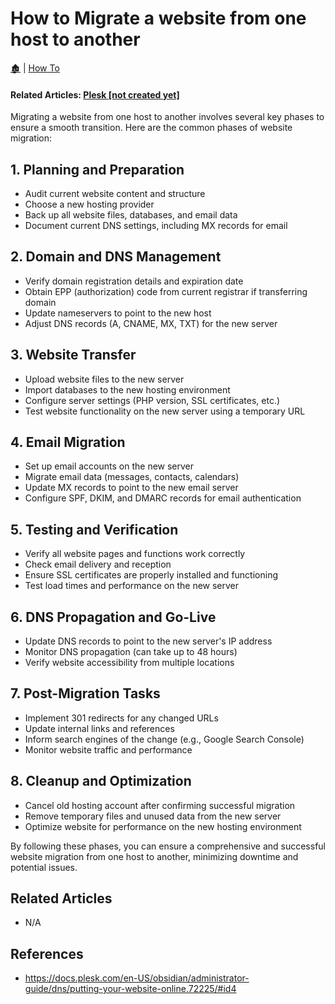 # How to Migrate a website from one host to another

[🏚️](../README.md) | [How To](/how-to/index.md)

#### Related Articles: [Plesk [not created yet]](#)

Migrating a website from one host to another involves several key phases to ensure a smooth transition. Here are the common phases of website migration:

## 1. Planning and Preparation

- Audit current website content and structure
- Choose a new hosting provider
- Back up all website files, databases, and email data
- Document current DNS settings, including MX records for email

## 2. Domain and DNS Management

- Verify domain registration details and expiration date
- Obtain EPP (authorization) code from current registrar if transferring domain
- Update nameservers to point to the new host
- Adjust DNS records (A, CNAME, MX, TXT) for the new server

## 3. Website Transfer

- Upload website files to the new server
- Import databases to the new hosting environment
- Configure server settings (PHP version, SSL certificates, etc.)
- Test website functionality on the new server using a temporary URL

## 4. Email Migration

- Set up email accounts on the new server
- Migrate email data (messages, contacts, calendars)
- Update MX records to point to the new email server
- Configure SPF, DKIM, and DMARC records for email authentication

## 5. Testing and Verification

- Verify all website pages and functions work correctly
- Check email delivery and reception
- Ensure SSL certificates are properly installed and functioning
- Test load times and performance on the new server

## 6. DNS Propagation and Go-Live

- Update DNS records to point to the new server's IP address
- Monitor DNS propagation (can take up to 48 hours)
- Verify website accessibility from multiple locations

## 7. Post-Migration Tasks

- Implement 301 redirects for any changed URLs
- Update internal links and references
- Inform search engines of the change (e.g., Google Search Console)
- Monitor website traffic and performance

## 8. Cleanup and Optimization

- Cancel old hosting account after confirming successful migration
- Remove temporary files and unused data from the new server
- Optimize website for performance on the new hosting environment

By following these phases, you can ensure a comprehensive and successful website migration from one host to another, minimizing downtime and potential issues.



## Related Articles

- N/A


## References

- https://docs.plesk.com/en-US/obsidian/administrator-guide/dns/putting-your-website-online.72225/#id4